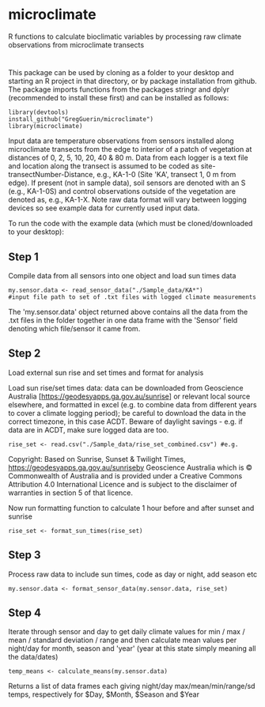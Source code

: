 # microclimate
R functions to calculate bioclimatic variables by processing raw climate observations from microclimate transects 

# 

This package can be used by cloning as a folder to your desktop and starting an R project in that directory, or by package installation from github. The package imports functions from the packages stringr and dplyr (recommended to install these first) and can be installed as follows:
```
library(devtools)
install_github("GregGuerin/microclimate")
library(microclimate)
``` 

Input data are temperature observations from sensors installed along microclimate transects from the edge to interior of a patch of vegetation at distances of 0, 2, 5, 10, 20, 40 & 80 m. Data from each logger is a text file and location along the transect is assumed to be coded as site-transectNumber-Distance, e.g., KA-1-0 (Site 'KA', transect 1, 0 m from edge). If present (not in sample data), soil sensors are denoted with an S (e.g., KA-1-0S) and control observations outside of the vegetation are denoted as, e.g., KA-1-X. Note raw data format will vary between logging devices so see example data for currently used input data.


To run the code with the example data (which must be cloned/downloaded to your desktop):

## Step 1
Compile data from all sensors into one object and load sun times data
```
my.sensor.data <- read_sensor_data("./Sample_data/KA*")
#input file path to set of .txt files with logged climate measurements
```
The 'my.sensor.data' object returned above contains all the data from the .txt files in the folder together in one data frame with the 'Sensor' field denoting which file/sensor it came from.


## Step 2
Load external sun rise and set times and format for analysis

Load sun rise/set times data: data can be downloaded from Geoscience Australia [https://geodesyapps.ga.gov.au/sunrise] or relevant local source elsewhere, and formatted in excel (e.g. to combine data from different years to cover a climate logging period); be careful to download the data in the correct timezone, in this case ACDT. Beware of daylight savings - e.g. if data are in ACDT, make sure logged data are too.
```
rise_set <- read.csv("./Sample_data/rise_set_combined.csv") #e.g.
```
Copyright: Based on Sunrise, Sunset & Twilight Times, https://geodesyapps.ga.gov.au/sunriseby Geoscience Australia which is © Commonwealth of Australia and is provided under a Creative Commons Attribution 4.0 International Licence and is subject to the disclaimer of warranties in section 5 of that licence.

Now run formatting function to calculate 1 hour before and after sunset and sunrise
```
rise_set <- format_sun_times(rise_set)
```

## Step 3
Process raw data to include sun times, code as day or night, add season etc
```
my.sensor.data <- format_sensor_data(my.sensor.data, rise_set) 
```

## Step 4
Iterate through sensor and day to get daily climate values for min / max / mean / standard deviation / range and then calculate mean values per night/day for month, season and 'year' (year at this state simply meaning all the data/dates)
```
temp_means <- calculate_means(my.sensor.data)
```
Returns a list of data frames each giving night/day max/mean/min/range/sd temps, respectively for $Day, $Month, $Season and $Year 

